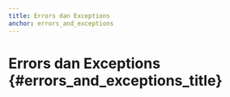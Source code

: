 ```yaml
---
title: Errors dan Exceptions
anchor: errors_and_exceptions
---
```


# Errors dan Exceptions {#errors_and_exceptions_title}

